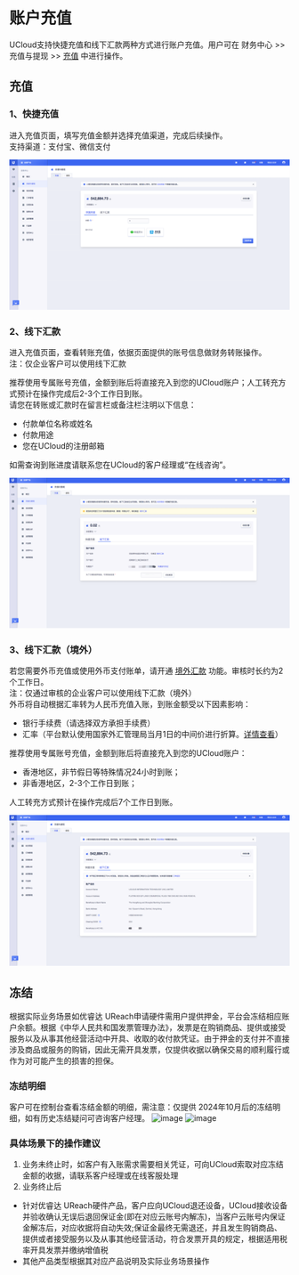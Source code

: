 

# 账户充值

UCloud支持快捷充值和线下汇款两种方式进行账户充值。用户可在 财务中心 >> 充值与提现 >> [充值](https://console.ucloud.cn/uaccount/recharge) 中进行操作。

## 充值
### 1、快捷充值

进入充值页面，填写充值金额并选择充值渠道，完成后续操作。  
支持渠道：支付宝、微信支付 

![image](/images/topup.png)


### 2、线下汇款

进入充值页面，查看转账充值，依据页面提供的账号信息做财务转账操作。  
注：仅企业客户可以使用线下汇款

推荐使用专属账号充值，金额到账后将直接充入到您的UCloud账户；人工转充方式预计在操作完成后2-3个工作日到账。  
请您在转账或汇款时在留言栏或备注栏注明以下信息：  
- 付款单位名称或姓名  
- 付款用途  
- 您在UCloud的注册邮箱   

如需查询到账进度请联系您在UCloud的客户经理或“在线咨询”。  

![image](/images/transfer_mainland.png)


### 3、线下汇款（境外）

若您需要外币充值或使用外币支付账单，请开通 [境外汇款](https://console.ucloud.cn/uaccount/recharge/overview) 功能。审核时长约为2个工作日。   
 注：仅通过审核的企业客户可以使用线下汇款（境外）  
外币将自动根据汇率转为人民币充值入账，到账金额受以下因素影响：
- 银行手续费（请选择双方承担手续费）
- 汇率（平台默认使用国家外汇管理局当月1日的中间价进行折算。[详情查看](https://www.safe.gov.cn/safe/rmbhlzjj/index.html)）
  
推荐使用专属账号充值，金额到账后将直接充入到您的UCloud账户：
- 香港地区，非节假日等特殊情况24小时到账；
- 非香港地区，2-3个工作日到账；

人工转充方式预计在操作完成后7个工作日到账。  

![image](/images/transfer_oversea.png)

## 冻结
根据实际业务场景如优睿达 UReach申请硬件需用户提供押金，平台会冻结相应账户余额。根据《中华人民共和国发票管理办法》，发票是在购销商品、提供或接受服务以及从事其他经营活动中开具、收取的收付款凭证。由于押金的支付并不直接涉及商品或服务的购销，因此无需开具发票，仅提供收据以确保交易的顺利履行或作为对可能产生的损害的担保。
### 冻结明细
客户可在控制台查看冻结金额的明细，需注意：仅提供 2024年10月后的冻结明细，如有历史冻结疑问可咨询客户经理。
![image](https://github.com/user-attachments/assets/777c0860-2f59-4c97-9640-4e3f34001d8c)
![image](https://github.com/user-attachments/assets/e43daf94-5de4-4c8a-982d-c81477994655)

### 具体场景下的操作建议‌
1. 业务未终止时，如客户有入账需求需要相关凭证，可向UCloud索取对应冻结金额的收据，请联系客户经理或在线客服处理
2. 业务终止后
 - 针对优睿达 UReach硬件产品，客户应向UCloud退还设备，UCloud接收设备并验收确认无误后退回保证金(即在对应云账号内解冻)，当客户云账号内保证金解冻后，对应收据将自动失效;保证金最终无需退还，并且发生购销商品、提供或者接受服务以及从事其他经营活动，符合发票开具的规定，根据适用税率开具发票并缴纳增值税
 - 其他产品类型根据其对应产品说明及实际业务场景操作
